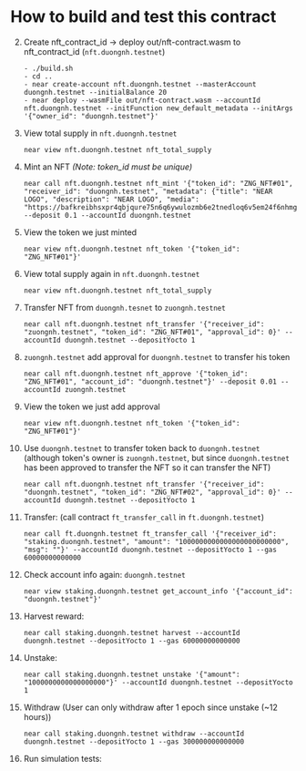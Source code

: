 # How to build and test this contract

2. Create nft_contract_id -> deploy out/nft-contract.wasm to nft_contract_id (`nft.duongnh.testnet`)

   ```
   - ./build.sh
   - cd ..
   - near create-account nft.duongnh.testnet --masterAccount duongnh.testnet --initialBalance 20
   - near deploy --wasmFile out/nft-contract.wasm --accountId nft.duongnh.testnet --initFunction new_default_metadata --initArgs '{"owner_id": "duongnh.testnet"}'
   ```

3. View total supply in `nft.duongnh.testnet`

   ```
   near view nft.duongnh.testnet nft_total_supply
   ```

4. Mint an NFT _(Note: token_id must be unique)_

   ```
   near call nft.duongnh.testnet nft_mint '{"token_id": "ZNG_NFT#01", "receiver_id": "duongnh.testnet", "metadata": {"title": "NEAR LOGO", "description": "NEAR LOGO", "media": "https://bafkreibhsxpr4qbjqure75n6q6ywulozmb6e2tnedloq6v5em24f6nhmgm.ipfs.dweb.link/"}}' --deposit 0.1 --accountId duongnh.testnet
   ```

5. View the token we just minted

   ```
   near view nft.duongnh.testnet nft_token '{"token_id": "ZNG_NFT#01"}'
   ```

6. View total supply again in `nft.duongnh.testnet`

   ```
   near view nft.duongnh.testnet nft_total_supply
   ```

7. Transfer NFT from `duongnh.tesnet` to `zuongnh.testnet`

   ```
   near call nft.duongnh.testnet nft_transfer '{"receiver_id": "zuongnh.testnet", "token_id": "ZNG_NFT#01", "approval_id": 0}' --accountId duongnh.testnet --depositYocto 1
   ```

8. `zuongnh.testnet` add approval for `duongnh.testnet` to transfer his token

   ```
   near call nft.duongnh.testnet nft_approve '{"token_id": "ZNG_NFT#01", "account_id": "duongnh.testnet"}' --deposit 0.01 --accountId zuongnh.testnet
   ```

5. View the token we just add approval

   ```
   near view nft.duongnh.testnet nft_token '{"token_id": "ZNG_NFT#01"}'
   ```

9. Use `duongnh.testnet` to transfer token back to `duongnh.testnet` (although token's owner is `zuongnh.testnet`, but since `duongnh.testnet` has been approved to transfer the NFT so it can transfer the NFT)

   ```
   near call nft.duongnh.testnet nft_transfer '{"receiver_id": "duongnh.testnet", "token_id": "ZNG_NFT#02", "approval_id": 0}' --accountId duongnh.testnet --depositYocto 1
   ```

10. Transfer: (call contract `ft_transfer_call` in `ft.duongnh.testnet`)

    ```
    near call ft.duongnh.testnet ft_transfer_call '{"receiver_id": "staking.duongnh.testnet", "amount": "1000000000000000000000000", "msg": ""}' --accountId duongnh.testnet --depositYocto 1 --gas 60000000000000
    ```

11. Check account info again: `duongnh.testnet`

    ```
    near view staking.duongnh.testnet get_account_info '{"account_id": "duongnh.testnet"}'
    ```

12. Harvest reward:

    ```
    near call staking.duongnh.testnet harvest --accountId duongnh.testnet --depositYocto 1 --gas 60000000000000
    ```

13. Unstake:

    ```
    near call staking.duongnh.testnet unstake '{"amount": "1000000000000000000"}' --accountId duongnh.testnet --depositYocto 1
    ```

14. Withdraw (User can only withdraw after 1 epoch since unstake (~12 hours))

    ```
    near call staking.duongnh.testnet withdraw --accountId duongnh.testnet --depositYocto 1 --gas 300000000000000
    ```

15. Run simulation tests:

    ```

    ```
